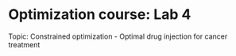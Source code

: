 # Optimization course: Lab 4
Topic: Constrained optimization - Optimal drug injection for cancer treatment
